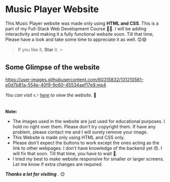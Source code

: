 # Music Player Website

This Music Player website was made only using **HTML and CSS**.
This is a part of my Full-Stack Web Development Course 🧑‍🎓.
I will be adding interactivity and making it a fully functional website soon.
Till that time, Please have a look and take some time to appreciate it
as well. 😊😄

> If you like it,  **Star** it.  ⭐

## Some Glimpse of the website

https://user-images.githubusercontent.com/60315832/131210561-e0d7b81a-554e-40f9-9c60-45534aef17e9.mp4


*You can visit 👉 [here](https://indrakant-dana.github.io/Music-Player/)
to view the website.* 💛

## 
**Note:**
 * The images used in the website are just used for educational purposes. I hold no right over them. Please don't try copyright them. If have any problem, please contact me and I will surely remove your image. 
 * This Website is made only
using HTML and CSS only. 
 * Please don't expect the buttons to work except the ones acting as the link to other webpages. I don't have knowledge of the backend yet 😞. I will fix that soon. Till that time, you have to wait 🙏.
 * I tried my best to make website responsive for smaller or larger screens. Let me know if extra changes are required. 

***Thanks a lot for visiting*** . 😊
